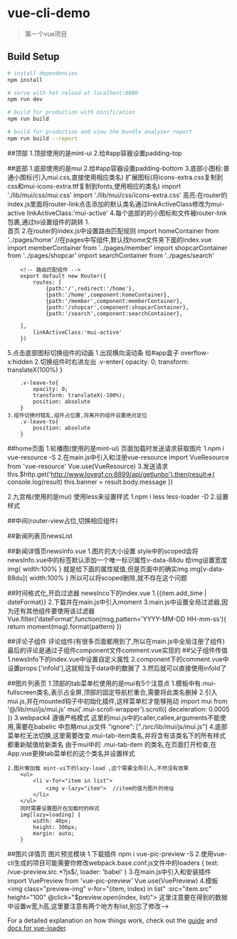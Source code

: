 # vue-cli-demo

> 第一个vue项目

## Build Setup

``` bash
# install dependencies
npm install

# serve with hot reload at localhost:8080
npm run dev

# build for production with minification
npm run build

# build for production and view the bundle analyzer report
npm run build --report
```
##顶部
1.顶部使用的是mint-ui
2.给#app容器设置padding-top

##底部
1.底部使用的是mui
2.给#app容器设置padding-bottom
3.底部小图标:普通小图标(引入mui.css,直接使用相应类名)
            扩展图标(将icons-extra.css复制到css和mui-icons-extra.ttf复制到fonts,使用相应的类名)
    import './lib/mui/css/mui.css'
    import './lib/mui/css/icons-extra.css'
    高亮:在router的index.js里面将router-link点击添加的默认类名通过linkActiveClass修改为mui-active
    linkActiveClass:'mui-active'
4.每个底部的的小图标和文件被router-link包裹,通过to设置组件的跳转
    1.<router-link class="mui-tab-item" to="/home">  
		<span class="mui-icon mui-icon-home"></span>
		<span class="mui-tab-label">首页</span>
	</router-link>
    2.在router的index.js中设置路由匹配规则
        <!-- 导入组件 -->
        import homeContainer from '../pages/home'  //在pages中写组件,默认找home文件夹下面的index.vue
        import memberContainer from '../pages/member'
        import shopcarContainer from '../pages/shopcar'
        import searchContainer from '../pages/search'

        <!-- 路由匹配组件 -->
        export default new Router({
            routes: [
                {path:'/',redirect:'/home'},
                {path:'/home',component:homeContainer},
                {path:'/member',component:memberContainer},
                {path:'/shopcar',component:shopcarContainer},
                {path:'/search',component:searchContainer},

        ],
            linkActiveClass:'mui-active'
        })
5.点击底部图标切换组件的动画
    1.出现横向滚动条  给#app盒子 overflow-x:hidden
    2.切换组件时右进左出
        .v-enter{
	        opacity: 0;
	        transform: translateX(100%)
        }

        .v-leave-to{
        	opacity: 0;
        	transform: translateX(-100%);
        	position: absolute
        }
    3.组件切换时错乱,组件占位置,将离开的组件设置绝对定位 
        .v-leave-to{
        	position: absolute
        }
##home页面
1.轮播图(使用的是mint-ui)
    页面加载时发送请求获取图片
        1.npm i vue-resource -S
        2.在main.js中引入和注册vue-resource
            import VueResource from 'vue-resource'
            Vue.use(VueResource)
        3.发送请求
            this.$http.get('http://www.lovegf.cn:8899/api/getlunbo').then(result=>{
                console.log(result)
                this.banner = result.body.message
            })

2.九宫格(使用的是mui)
    使用less来设置样式
    1.npm i less less-loader -D
    2.设置样式




##中间(router-view占位,切换相应组件)

##新闻列表页newsList

##新闻详情页newsInfo.vue
    1.图片的大小设置
        style中的scoped会将newsInfo.vue中的标签默认添加一个唯一标识属性v-data-88du
        给img设置宽度 
        img{
            width:100%
        }
        就是给下面的属性赋值,但是页面中的确实img
        img[v-data-88du]{
            width:100%
        }
        所以可以将scoped删除,就不存在这个问题
    

##时间格式化,开启过滤器
    newsInco下的index.vue
    1.{{item.add_time | dateFormat}}
    2.下载并在main.js中引入moment
    3.main.js中设置全局过滤器,因为还有其他组件要使用该过滤器
        Vue.filter('dateFormat',function(msg,pattern='YYYY-MM-DD HH-mm-ss'){
            return moment(msg).format(pattern)
        })

##评论子组件
    评论组件(有很多页面都用到了,所以在main.js中全局注册了组件)
        最后的评论是通过子组件component文件comment.vue实现的
        ##父子组件传值
        1.newsInfo下的index.vue中<comment :infoId="id"></comment>设置自定义属性
        2.component下的comment.vue中设置props:['infoId'],这就相当于data中的数据了
        3.然后就可以直接使用infoId了

##图片列表页
    1.顶部的tab菜单栏使用的是mui有5个注意点
        1.模板中有.mui-fullscreen类名,表示占全屏,顶部的固定导航栏重合,需要将此类名删掉
        2.引入mui.js,并在mounted钩子中初始化插件,这样菜单栏才能够拖动
            import mui from '@/lib/mui/js/mui.js'
            mui('.mui-scroll-wrapper').scroll({
			deceleration: 0.0005 
		})
        3.webpack4 遵循严格模式 这里的mui.js中的caller,callee,arguments不能使用,需要在babelrc    中忽略mui.js文件
          "ignore": ["./src/lib/mui/js/mui.js"]
        4.底部菜单栏无法切换,这里需要改变.mui-tab-item类名,并将含有该类名下的所有样式都重新赋值给新类名
        由于mui中的 .mui-tab-item 的类名,在页面打开检查,在App.vue更换tab菜单栏的这个类名并设置样式

    2.图片懒加载 mint-ui下的lazy-load ,这个需要全局引入,不然没有效果
        <ul>
            <li v-for="item in list">
                <img v-lazy="item">  //item的值为图片的地址
            </li>
        </ul>
        同时需要设置图片在加载时的样式
        img[lazy=loading] {
            width: 40px;
            height: 300px;
            margin: auto;
        }

##图片详情页
    图片预览模块
    1.下载插件 npm i vue-pic-preview -S
    2.使用vue-cli生成的项目可能需要你修改webpack.base.conf.js文件中的loaders
         {
            test: /vue-preview.src.*?js$/,
            loader: 'babel'
         } 
    3.在main.js中引入和安装插件
            import VuePreview from 'vue-pic-preview'
            Vue.use(VuePreview)
    4.模板
    <img class="preview-img" v-for="(item, index) in list" :src="item.src" height="100" @click="$preview.open(index, list)">
    这里注意要在得到的数据中设置w宽,h高,这里要注意有两个地方有list,别忘了修改-->

For a detailed explanation on how things work, check out the [guide](http://vuejs-templates.github.io/webpack/) and [docs for vue-loader](http://vuejs.github.io/vue-loader).
